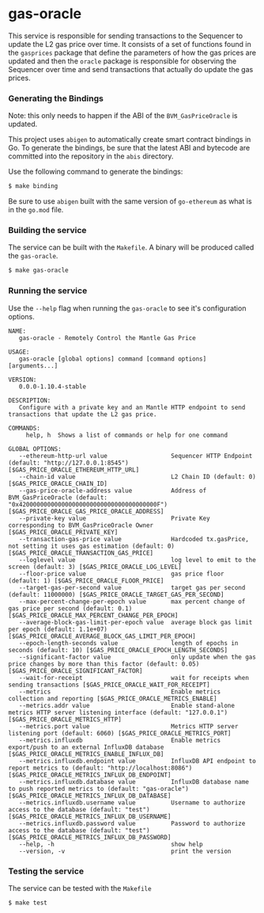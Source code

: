 # gas-oracle

This service is responsible for sending transactions to the Sequencer to update
the L2 gas price over time. It consists of a set of functions found in the
`gasprices` package that define the parameters of how the gas prices are updated
and then the `oracle` package is responsible for observing the Sequencer over
time and send transactions that actually do update the gas prices.

### Generating the Bindings

Note: this only needs to happen if the ABI of the `BVM_GasPriceOracle` is
updated.

This project uses `abigen` to automatically create smart contract bindings in
Go. To generate the bindings, be sure that the latest ABI and bytecode are
committed into the repository in the `abis` directory.

Use the following command to generate the bindings:

```bash
$ make binding
```

Be sure to use `abigen` built with the same version of `go-ethereum` as what is
in the `go.mod` file.

### Building the service

The service can be built with the `Makefile`. A binary will be produced
called the `gas-oracle`.

```bash
$ make gas-oracle
```

### Running the service

Use the `--help` flag when running the `gas-oracle` to see it's configuration
options.

```
NAME:
   gas-oracle - Remotely Control the Mantle Gas Price

USAGE:
   gas-oracle [global options] command [command options] [arguments...]

VERSION:
   0.0.0-1.10.4-stable

DESCRIPTION:
   Configure with a private key and an Mantle HTTP endpoint to send transactions that update the L2 gas price.

COMMANDS:
     help, h  Shows a list of commands or help for one command

GLOBAL OPTIONS:
   --ethereum-http-url value                  Sequencer HTTP Endpoint (default: "http://127.0.0.1:8545") [$GAS_PRICE_ORACLE_ETHEREUM_HTTP_URL]
   --chain-id value                           L2 Chain ID (default: 0) [$GAS_PRICE_ORACLE_CHAIN_ID]
   --gas-price-oracle-address value           Address of BVM_GasPriceOracle (default: "0x420000000000000000000000000000000000000F") [$GAS_PRICE_ORACLE_GAS_PRICE_ORACLE_ADDRESS]
   --private-key value                        Private Key corresponding to BVM_GasPriceOracle Owner [$GAS_PRICE_ORACLE_PRIVATE_KEY]
   --transaction-gas-price value              Hardcoded tx.gasPrice, not setting it uses gas estimation (default: 0) [$GAS_PRICE_ORACLE_TRANSACTION_GAS_PRICE]
   --loglevel value                           log level to emit to the screen (default: 3) [$GAS_PRICE_ORACLE_LOG_LEVEL]
   --floor-price value                        gas price floor (default: 1) [$GAS_PRICE_ORACLE_FLOOR_PRICE]
   --target-gas-per-second value              target gas per second (default: 11000000) [$GAS_PRICE_ORACLE_TARGET_GAS_PER_SECOND]
   --max-percent-change-per-epoch value       max percent change of gas price per second (default: 0.1) [$GAS_PRICE_ORACLE_MAX_PERCENT_CHANGE_PER_EPOCH]
   --average-block-gas-limit-per-epoch value  average block gas limit per epoch (default: 1.1e+07) [$GAS_PRICE_ORACLE_AVERAGE_BLOCK_GAS_LIMIT_PER_EPOCH]
   --epoch-length-seconds value               length of epochs in seconds (default: 10) [$GAS_PRICE_ORACLE_EPOCH_LENGTH_SECONDS]
   --significant-factor value                 only update when the gas price changes by more than this factor (default: 0.05) [$GAS_PRICE_ORACLE_SIGNIFICANT_FACTOR]
   --wait-for-receipt                         wait for receipts when sending transactions [$GAS_PRICE_ORACLE_WAIT_FOR_RECEIPT]
   --metrics                                  Enable metrics collection and reporting [$GAS_PRICE_ORACLE_METRICS_ENABLE]
   --metrics.addr value                       Enable stand-alone metrics HTTP server listening interface (default: "127.0.0.1") [$GAS_PRICE_ORACLE_METRICS_HTTP]
   --metrics.port value                       Metrics HTTP server listening port (default: 6060) [$GAS_PRICE_ORACLE_METRICS_PORT]
   --metrics.influxdb                         Enable metrics export/push to an external InfluxDB database [$GAS_PRICE_ORACLE_METRICS_ENABLE_INFLUX_DB]
   --metrics.influxdb.endpoint value          InfluxDB API endpoint to report metrics to (default: "http://localhost:8086") [$GAS_PRICE_ORACLE_METRICS_INFLUX_DB_ENDPOINT]
   --metrics.influxdb.database value          InfluxDB database name to push reported metrics to (default: "gas-oracle") [$GAS_PRICE_ORACLE_METRICS_INFLUX_DB_DATABASE]
   --metrics.influxdb.username value          Username to authorize access to the database (default: "test") [$GAS_PRICE_ORACLE_METRICS_INFLUX_DB_USERNAME]
   --metrics.influxdb.password value          Password to authorize access to the database (default: "test") [$GAS_PRICE_ORACLE_METRICS_INFLUX_DB_PASSWORD]
   --help, -h                                 show help
   --version, -v                              print the version
```

### Testing the service

The service can be tested with the `Makefile`

```
$ make test
```
